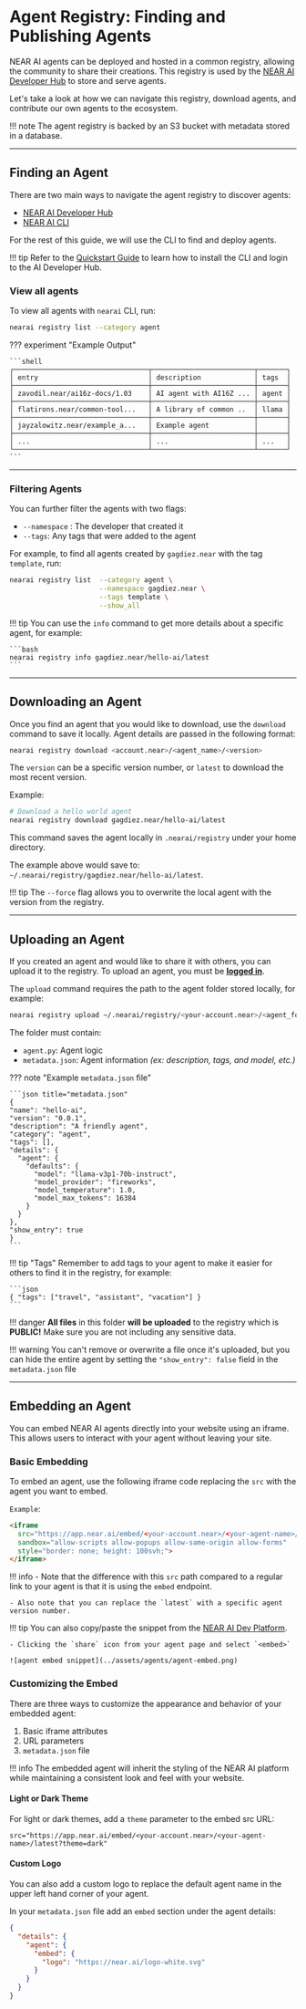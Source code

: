 # Agent Registry: Finding and Publishing Agents

NEAR AI agents can be deployed and hosted in a common registry, allowing the community to share their creations. This registry is used by the [NEAR AI Developer Hub](https://app.near.ai/agents) to store and serve agents.

Let's take a look at how we can navigate this registry, download agents, and contribute our own agents to the ecosystem.

!!! note
    The agent registry is backed by an S3 bucket with metadata stored in a database.

---

## Finding an Agent

There are two main ways to navigate the agent registry to discover agents: 

- [NEAR AI Developer Hub](https://app.near.ai/agents)
- [NEAR AI CLI](./quickstart.md)

For the rest of this guide, we will use the CLI to find and deploy agents. 

!!! tip
    Refer to the [Quickstart Guide](./quickstart.md) to learn how to install the CLI and login to the AI Developer Hub.

### View all agents

To view all agents with `nearai` CLI, run:

```bash
nearai registry list --category agent
```

??? experiment "Example Output"

    ```shell
    ┌─────────────────────────────────┬─────────────────────────┬───────┐
    │ entry                           │ description             │ tags  │
    ├─────────────────────────────────┼─────────────────────────┼───────┤
    │ zavodil.near/ai16z-docs/1.03    │ AI agent with AI16Z ... │ agent │
    ├─────────────────────────────────┼─────────────────────────┼───────┤
    │ flatirons.near/common-tool...   │ A library of common ..  │ llama │
    ├─────────────────────────────────┼─────────────────────────┼───────┤
    │ jayzalowitz.near/example_a...   │ Example agent           │       │
    ├─────────────────────────────────┼─────────────────────────┼───────┤
    │ ...                             │ ...                     │ ...   │
    └─────────────────────────────────┴─────────────────────────┴───────┘
    ```

<hr class="subsection" />

### Filtering Agents

You can further filter the agents with two flags:

- `--namespace` : The developer that created it
- `--tags`: Any tags that were added to the agent

For example, to find all agents created by `gagdiez.near` with the tag `template`, run:

```bash
nearai registry list  --category agent \
                      --namespace gagdiez.near \
                      --tags template \
                      --show_all
```

!!! tip
    You can use the `info` command to get more details about a specific agent, for example:

    ```bash
    nearai registry info gagdiez.near/hello-ai/latest
    ```

---

## Downloading an Agent

Once you find an agent that you would like to download, use the `download` command to save it locally. Agent details are passed in the following format:

```bash
nearai registry download <account.near>/<agent_name>/<version>
```

The `version` can be a specific version number, or `latest` to download the most recent version.

 Example: 

```bash 
# Download a hello world agent
nearai registry download gagdiez.near/hello-ai/latest
```

This command saves the agent locally in `.nearai/registry` under your home directory.

The example above would save to: `~/.nearai/registry/gagdiez.near/hello-ai/latest`.

!!! tip
    The `--force` flag allows you to overwrite the local agent with the version from the registry.

---

## Uploading an Agent

If you created an agent and would like to share it with others, you can upload it to the registry. To upload an agent, you must be [**logged in**](./quickstart.md#login-to-near-ai).

The `upload` command requires the path to the agent folder stored locally, for example:

```bash
nearai registry upload ~/.nearai/registry/<your-account.near>/<agent_folder>
```

The folder must contain:

- `agent.py`: Agent logic
- `metadata.json`: Agent information _(ex: description, tags, and model, etc.)_

??? note "Example `metadata.json` file"

    ```json title="metadata.json"
    {
    "name": "hello-ai",
    "version": "0.0.1",
    "description": "A friendly agent",
    "category": "agent",
    "tags": [],
    "details": {
      "agent": {
        "defaults": {
          "model": "llama-v3p1-70b-instruct",
          "model_provider": "fireworks",
          "model_temperature": 1.0,
          "model_max_tokens": 16384
        }
      }
    },
    "show_entry": true
    }
    ```

!!! tip "Tags"
    Remember to add tags to your agent to make it easier for others to find it in the registry, for example:
    
    ```json
    { "tags": ["travel", "assistant", "vacation"] }
    ```

!!! danger
    **All files** in this folder **will be uploaded** to the registry which is **PUBLIC!** Make sure you are not including any sensitive data.

!!! warning
    You can't remove or overwrite a file once it's uploaded, but you can hide the entire agent by setting the `"show_entry": false` field in the `metadata.json` file

---

## Embedding an Agent

You can embed NEAR AI agents directly into your website using an iframe. This allows users to interact with your agent without leaving your site.

### Basic Embedding

To embed an agent, use the following iframe code replacing the `src` with the agent you want to embed.

`Example`:

```html
<iframe 
  src="https://app.near.ai/embed/<your-account.near>/<your-agent-name>/latest" 
  sandbox="allow-scripts allow-popups allow-same-origin allow-forms"
  style="border: none; height: 100svh;">
</iframe>
```

!!! info
    - Note that the difference with this `src` path compared to a regular link to your agent is that it is using the `embed` endpoint.

    - Also note that you can replace the `latest` with a specific agent version number.

!!! tip
    You can also copy/paste the snippet from the [NEAR AI Dev Platform](https://app.near.ai/agents).
    
    - Clicking the `share` icon from your agent page and select `<embed>`

    ![agent embed snippet](../assets/agents/agent-embed.png)

### Customizing the Embed

There are three ways to customize the appearance and behavior of your embedded agent:

1. Basic iframe attributes
2. URL parameters
3. `metadata.json` file

!!! info
    The embedded agent will inherit the styling of the NEAR AI platform while maintaining a consistent look and feel with your website.

#### Light or Dark Theme

For light or dark themes, add a `theme` parameter to the embed src URL:

`src="https://app.near.ai/embed/<your-account.near>/<your-agent-name>/latest?theme=dark"`

#### Custom Logo

You can also add a custom logo to replace the default agent name in the upper left hand corner of your agent.

In your `metadata.json` file add an `embed` section under the agent details:

```json
{
  "details": {
    "agent": {
      "embed": {
        "logo": "https://near.ai/logo-white.svg"
      }
    }
  }
}
```
